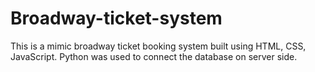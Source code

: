 # Broadway-ticket-system

This is a mimic broadway ticket booking system built using HTML, CSS, JavaScript. Python was used to connect the database on server side. 
